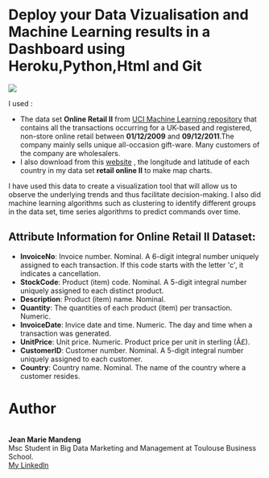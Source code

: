 # Deploy your Data Vizualisation and Machine Learning results in a Dashboard using Heroku,Python,Html and Git

<img src="retaildash_video.gif" />

I used :
* The data set  **Online Retail II** from <a href="https://archive.ics.uci.edu/ml/datasets/Online+Retail+II">UCI Machine Learning repository</a>  that contains all the transactions occurring for a UK-based and registered, non-store online retail between **01/12/2009** and **09/12/2011**.The company mainly sells unique all-occasion gift-ware. Many customers of the company are wholesalers.
* I also download from this  <a href="https://developers.google.com/public-data/docs/canonical/countries_csv">website</a> , the longitude and latitude of each country in my data set **retail online II** to make map charts.

I have used this data to create a visualization tool that will allow us to observe the underlying trends and thus facilitate decision-making.
I also did machine learning algorithms such as clustering to identify different groups in the data set, time series algorithms to predict commands over time.
## Attribute Information for **Online Retail II Dataset**:

* **InvoiceNo**: Invoice number. Nominal. A 6-digit integral number uniquely assigned to each transaction. If this code starts with the letter 'c', it indicates a cancellation.
* **StockCode**: Product (item) code. Nominal. A 5-digit integral number uniquely assigned to each distinct product.
* **Description**: Product (item) name. Nominal.
* **Quantity**: The quantities of each product (item) per transaction. Numeric.
* **InvoiceDate**: Invice date and time. Numeric. The day and time when a transaction was generated.
* **UnitPrice**: Unit price. Numeric. Product price per unit in sterling (Â£).
* **CustomerID**: Customer number. Nominal. A 5-digit integral number uniquely assigned to each customer.
* **Country**: Country name. Nominal. The name of the country where a customer resides.

# Author
<br>**Jean Marie Mandeng** <br/>
Msc Student in Big Data Marketing and Management at Toulouse Business School.<br/>
<a href="https://www.linkedin.com/in/jean-marie-mandeng/">My Linkedln </a>






